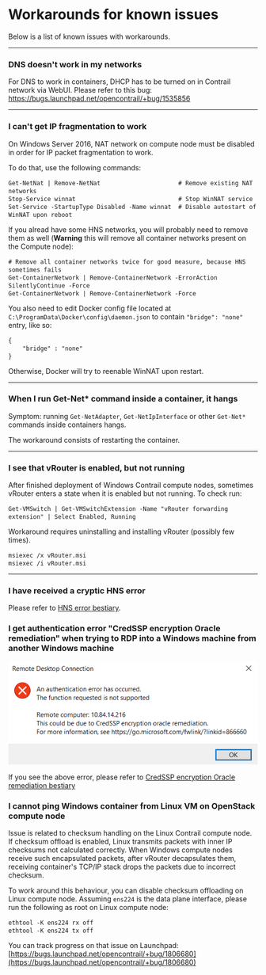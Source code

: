 # Workarounds for known issues

Below is a list of known issues with workarounds.

---

### DNS doesn't work in my networks

For DNS to work in containers, DHCP has to be turned on in Contrail network via WebUI.
Please refer to this bug: https://bugs.launchpad.net/opencontrail/+bug/1535856

---

### I can't get IP fragmentation to work

On Windows Server 2016, NAT network on compute node must be disabled in order for IP packet fragmentation to work.

To do that, use the following commands:
```
Get-NetNat | Remove-NetNat                      # Remove existing NAT networks
Stop-Service winnat                             # Stop WinNAT service
Set-Service -StartupType Disabled -Name winnat  # Disable autostart of WinNAT upon reboot
```

If you alread have some HNS networks, you will probably need to remove them as well (**Warning** this will remove all
container networks present on the Compute node):

```
# Remove all container networks twice for good measure, because HNS sometimes fails
Get-ContainerNetwork | Remove-ContainerNetwork -ErrorAction SilentlyContinue -Force
Get-ContainerNetwork | Remove-ContainerNetwork -Force   
```

You also need to edit Docker config file located at `C:\ProgramData\Docker\config\daemon.json` to contain
`"bridge": "none"` entry, like so:
```
{
    "bridge" : "none"
}
```

Otherwise, Docker will try to reenable WinNAT upon restart.

---

### When I run Get-Net* command inside a container, it hangs

Symptom: running `Get-NetAdapter`, `Get-NetIpInterface` or other `Get-Net*` commands inside containers hangs.

The workaround consists of restarting the container.

---

### I see that vRouter is enabled, but not running

After finished deployment of Windows Contrail compute nodes, sometimes vRouter enters a state when it is enabled
but not running. To check run:

```
Get-VMSwitch | Get-VMSwitchExtension -Name "vRouter forwarding extension" | Select Enabled, Running
```

Workaround requires uninstalling and installing vRouter (possibly few times).

```
msiexec /x vRouter.msi
msiexec /i vRouter.msi
```

---

### I have received a cryptic HNS error

Please refer to [HNS error bestiary](./HNS_error_bestiary.md).

### I get authentication error "CredSSP encryption Oracle remediation" when trying to RDP into a Windows machine from another Windows machine

![CredSSP encryption Oracle remediation](CredSSPError.png)

If you see the above error, please refer to [CredSSP encryption Oracle remediation bestiary](CredSSP_error_bestiary.md)

### I cannot ping Windows container from Linux VM on OpenStack compute node

Issue is related to checksum handling on the Linux Contrail compute node.
If checksum offload is enabled, Linux transmits packets with inner IP checksums not calculated correctly.
When Windows compute nodes receive such encapsulated packets, after vRouter decapsulates them, receiving container's TCP/IP stack drops the packets due to incorrect checksum.

To work around this behaviour, you can disable checksum offloading on Linux compute node.
Assuming `ens224` is the data plane interface, please run the following as root on Linux compute node:

    ethtool -K ens224 rx off
    ethtool -K ens224 tx off

You can track progress on that issue on Launchpad: [https://bugs.launchpad.net/opencontrail/+bug/1806680](https://bugs.launchpad.net/opencontrail/+bug/1806680)

